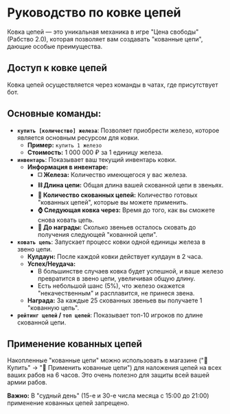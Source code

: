 # Руководство по ковке цепей

Ковка цепей — это уникальная механика в игре "Цена свободы" (Рабство 2.0), которая позволяет вам создавать "кованные цепи", дающие особые преимущества.

## Доступ к ковке цепей

Ковка цепей осуществляется через команды в чатах, где присутствует бот.

## Основные команды:

*   **`купить [количество] железа`**: Позволяет приобрести железо, которое является основным ресурсом для ковки.
    *   **Пример:** `купить 1 железо`
    *   **Стоимость:** 1 000 000 ₽ за 1 единицу железа.
*   **`инвентарь`**: Показывает ваш текущий инвентарь ковки.
    *   **Информация в инвентаре:**
        *   **◻️ Железа:** Количество имеющегося у вас железа.
        *   **⛓️ Длина цепи:** Общая длина вашей скованной цепи в звеньях.
        *   **🔗 Количество скованных цепей:** Количество готовых "кованных цепей", которые вы можете применить.
        *   **⌚️ Следующая ковка через:** Время до того, как вы сможете снова ковать цепь.
        *   **🎁 До награды:** Сколько звеньев осталось сковать до получения следующей "кованной цепи".
*   **`ковать цепь`**: Запускает процесс ковки одной единицы железа в звено цепи.
    *   **Кулдаун:** После каждой ковки действует кулдаун в 2 часа.
    *   **Успех/Неудача:**
        *   В большинстве случаев ковка будет успешной, и ваше железо превратится в звено цепи, увеличивая общую длину.
        *   Есть небольшой шанс (5%), что железо окажется "некачественным" и расплавится, не принеся звена.
    *   **Награда:** За каждые 25 скованных звеньев вы получаете 1 "кованную цепь".
*   **`рейтинг цепей` / `топ цепей`**: Показывает топ-10 игроков по длине скованной цепи.

## Применение кованных цепей

Накопленные "кованные цепи" можно использовать в магазине ("🛒 Купить" -> "🔗 Применить кованные цепи") для наложения цепей на всех ваших рабов на 6 часов. Это очень полезно для защиты всей вашей армии рабов.

**Важно:** В "судный день" (15-е и 30-е числа месяца с 15:00 до 21:00) применение кованных цепей запрещено.
